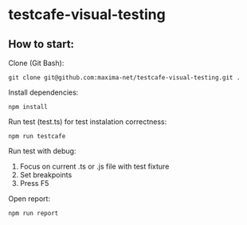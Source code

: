 # testcafe-visual-testing

How to start:
------------
Clone (Git Bash): 
```
git clone git@github.com:maxima-net/testcafe-visual-testing.git .
```
Install dependencies:  
```
npm install
```
Run test (test.ts) for test instalation correctness: 
```
npm run testcafe
```

Run test with debug:
1. Focus on current .ts or .js file with test fixture
2. Set breakpoints
3. Press F5

Open report:
```
npm run report
```